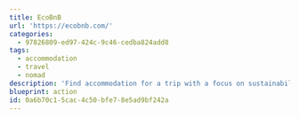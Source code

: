 ```yaml
---
title: EcoBnB
url: 'https://ecobnb.com/'
categories:
  - 97826809-ed97-424c-9c46-cedba824add8
tags:
  - accommodation
  - travel
  - nomad
description: 'Find accommodation for a trip with a focus on sustainability. Most locations get their electricity from renewable sources, you wont find loads of single-use plastics, they recycle more than 80% of their waste, etc.'
blueprint: action
id: 0a6b70c1-5cac-4c50-bfe7-8e5ad9bf242a
---
```

